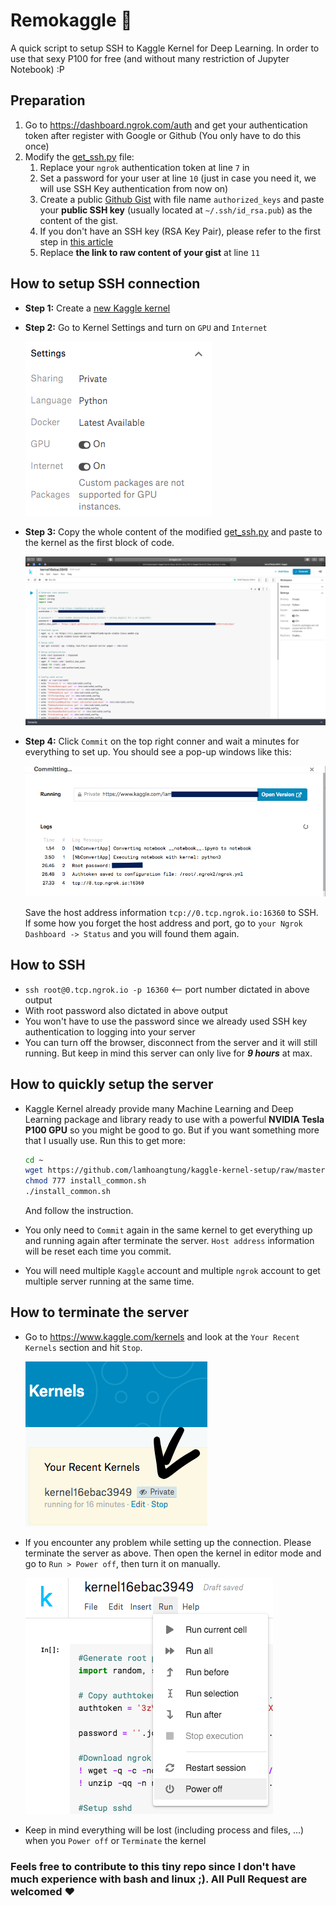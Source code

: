 # Remokaggle :rocket:
A quick script to setup SSH to Kaggle Kernel for Deep Learning. In order to use that sexy P100 for free (and without many restriction of Jupyter Notebook) :P

## Preparation
1. Go to https://dashboard.ngrok.com/auth and get your authentication token after register with Google or Github (You only have to do this once)
2. Modify the [get_ssh.py](./get_ssh.py) file:
    1. Replace your `ngrok` authentication token at line `7` in 
    2. Set a password for your user at line `10` (just in case you need it, we will use SSH Key authentication from now on)
    3. Create a public [Github Gist](https://gist.github.com) with file name `authorized_keys` and paste your **public SSH key** (usually located at `~/.ssh/id_rsa.pub`) as the content of the gist. 
    4. If you don't have an SSH key (RSA Key Pair), please refer to the first step in [this article](https://www.digitalocean.com/community/tutorials/how-to-set-up-ssh-keys-on-ubuntu-1804)
    4. Replace **the link to raw content of your gist** at line `11`

## **How to setup SSH connection**


- **Step 1:** Create a [new Kaggle kernel](https://www.kaggle.com/kernels) 

- **Step 2:** Go to Kernel Settings and turn on `GPU` and `Internet`

    ![setting](./fig/setting.png)

- **Step 3:** Copy the whole content of the modified [get_ssh.py](./get_ssh.py) and paste to the kernel as the first block of code.

    ![kernel](./fig/kernel.png)

- **Step 4:** Click `Commit` on the top right conner and wait a minutes for everything to set up. You should see a pop-up windows like this:

    ![commit](./fig/commit.png)

    Save the host address information `tcp://0.tcp.ngrok.io:16360` to SSH. If some how you forget the host address and port, go to `your Ngrok Dashboard -> Status` and you will found them again.

## **How to SSH**    
- `ssh root@0.tcp.ngrok.io -p 16360` <-- port number dictated in above output
- With root password also dictated in above output
- You won't have to use the password since we already used SSH key authentication to logging into your server
- You can turn off the browser, disconnect from the server and it will still running. But keep in mind this server can only live for ***9 hours*** at max.

## **How to quickly setup the server**
- Kaggle Kernel already provide many Machine Learning and Deep Learning package and library ready to use with a powerful **NVIDIA Tesla P100 GPU** so you might be good to go. But if you want something more that I usually use. Run this to get more:
    ```bash
    cd ~
    wget https://github.com/lamhoangtung/kaggle-kernel-setup/raw/master/install_common.sh
    chmod 777 install_common.sh
    ./install_common.sh
    ```
    And follow the instruction.

- You only need to `Commit` again in the same kernel to get everything up and running again after terminate the server. `Host address` information will be reset each time you commit.
- You will need multiple `Kaggle` account and multiple `ngrok` account to get multiple server running at the same time.

## **How to terminate the server**
- Go to https://www.kaggle.com/kernels and look at the `Your Recent Kernels` section and hit `Stop`.

    ![stop](./fig/stop.png)
- If you encounter any problem while setting up the connection. Please terminate the server as above. Then open the kernel in editor mode and go to `Run > Power off`, then turn it on manually.

    ![power_off](./fig/power_off.png)
- Keep in mind everything will be lost (including process and files, ...) when you `Power off` or `Terminate` the kernel

### **Feels free to contribute to this tiny repo since I don't have much experience with bash and linux ;). All Pull Request are welcomed :heart:**
